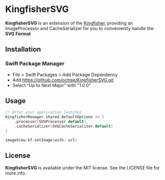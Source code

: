 # KingfisherSVG

**KingfisherSVG** is an extension of the  [Kingfisher](https://github.com/onevcat/Kingfisher), providing an ImageProcessor and CacheSerializer for you to conveniently handle the **SVG Format**

## Installation

### Swift Package Manager

- File > Swift Packages > Add Package Dependency
- Add https://github.com/octree/KingfisherSVG.git
- Select "Up to Next Major" with "1.0.0"

## Usage

```swift
// After your application launches
KingfisherManager.shared.defaultOptions += [
    .processor(SVGProcessor.default),
    .cacheSerializer(SVGCacheSerializer.default)
]

imageView.kf.setImage(with: url)
```

## License

**KingfisherSVG** is available under the MIT license. See the LICENSE file for more info.